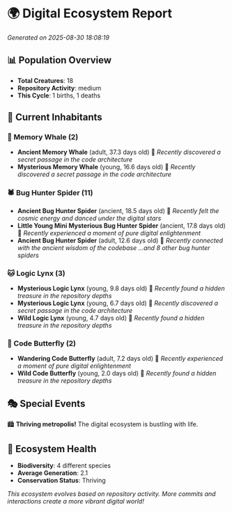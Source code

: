 # 🌍 Digital Ecosystem Report
*Generated on 2025-08-30 18:08:19*

## 📊 Population Overview
- **Total Creatures**: 18
- **Repository Activity**: medium
- **This Cycle**: 1 births, 1 deaths

## 👥 Current Inhabitants

### 🐋 Memory Whale (2)
- **Ancient Memory Whale** (adult, 37.3 days old) 💛
  *Recently discovered a secret passage in the code architecture*
- **Mysterious Memory Whale** (young, 16.6 days old) 💚
  *Recently discovered a secret passage in the code architecture*

### 🕷️ Bug Hunter Spider (11)
- **Ancient Bug Hunter Spider** (ancient, 18.5 days old) 💛
  *Recently felt the cosmic energy and danced under the digital stars*
- **Little Young Mini Mysterious Bug Hunter Spider** (ancient, 17.8 days old) 💛
  *Recently experienced a moment of pure digital enlightenment*
- **Ancient Bug Hunter Spider** (adult, 12.6 days old) 💛
  *Recently connected with the ancient wisdom of the codebase*
  *...and 8 other bug hunter spiders*

### 🐱 Logic Lynx (3)
- **Mysterious Logic Lynx** (young, 9.8 days old) 💚
  *Recently found a hidden treasure in the repository depths*
- **Mysterious Logic Lynx** (young, 6.7 days old) 💚
  *Recently discovered a secret passage in the code architecture*
- **Wild Logic Lynx** (young, 4.7 days old) 💚
  *Recently found a hidden treasure in the repository depths*

### 🦋 Code Butterfly (2)
- **Wandering Code Butterfly** (adult, 7.2 days old) 💚
  *Recently experienced a moment of pure digital enlightenment*
- **Wild Code Butterfly** (young, 2.0 days old) 💚
  *Recently found a hidden treasure in the repository depths*

## 🎭 Special Events

🏙️ **Thriving metropolis!** The digital ecosystem is bustling with life.

## 🔬 Ecosystem Health
- **Biodiversity**: 4 different species
- **Average Generation**: 2.1
- **Conservation Status**: Thriving

*This ecosystem evolves based on repository activity. More commits and interactions create a more vibrant digital world!*